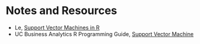 # Notes and Resources

- Le, [Support Vector Machines in R](https://www.datacamp.com/community/tutorials/support-vector-machines-r)
- UC Business Analytics R Programming Guide, [Support Vector Machine](https://uc-r.github.io/svm)
